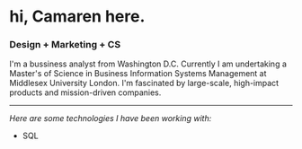 <h1>hi, Camaren here.</h1>
<h3>Design + Marketing + CS</h3>
<p1> I'm a bussiness analyst from Washington D.C. Currently I am undertaking a Master's of Science in Business Information Systems Management at Middlesex University London. I'm fascinated by large-scale, high-impact products and mission-driven companies.</p1>
<hr> 
<p2><i>Here are some technologies I have been working with:</i></p2>
<ul>
  <li>SQL</li>
</ul>


<!---
camarenrogers/camarenrogers is a ✨ special ✨ repository because its `README.md` (this file) appears on your GitHub profile.
You can click the Preview link to take a look at your changes.
--->
